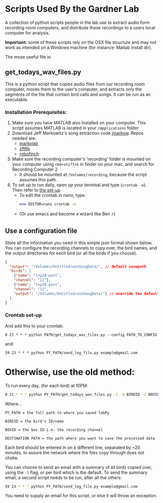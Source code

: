 # Scripts Used By the Gardner Lab

A collection of python scripts people in the lab use to extract audio form
recording room computers, and distribute these recordings to a users local
computer for analysis.

**Important:** some of these scripts rely on the OSX file structure and may
not work as intended on a Windows machine (for instance: Matlab install dir).

The mose useful file is:

## get_todays_wav_files.py

This is a python script that copies audio files from our recording room computer,
moves them to the user's computer, and extracts only the segments of the file
that contain bird calls and songs. It can be run as an executable.

### Installation Prerequisites:

  1. Make sure you have MATLAB also installed on your computer. This script assumes MATLAB is located in your `/Applications` folder
  1. Download Jeff Markowitz's song extraction code [jmarkow](https://github.com/jmarkow/). Repos needed are:
      - [markolab](https://github.com/jmarkow/markolab)
      - [zftftb](https://github.com/jmarkow/zftftb)
      - [robofinch](https://github.com/jmarkow/robofinch)
  1. Make sure the recording computer's 'recording' folder is mounted on your computer using 
  `cmd+shift+k` in finder on your mac, and search for Recording Computer 2
      - It should be mounted at `/Volumes/recording`, because the script assumes this path.
  1. To set up to run daily, open up your terminal and type (`crontab -e`). Then refer to [the set-up](#crontab-set-up)
      - To edit the crontab in nano, type:
        ```bash
        env EDITOR=nano crontab -e
        ```
      - (Or use emacs and become a wizard like Ben :zap:)

## Use a configuration file

Store all the information you need in this simple json format shown below.
You can configure the recording channels to copy over, the bird names, and
the output directories for each bird (or all the birds if you choose).

```json
{
  "output": "/Volumes/Untitled/winSongData/", // default savepath
  "birds": [
    {"name": "lny29-post",
    "channel": "11"},
    {"name": "lny29-post",
    "channel": "11",
    "output": "/Volumes/Untitled/winSongData/"} // override the default savepath for specific birds
  ]
}
```

### Crontab set-up
And add this to your crontab:

`0 21 * * * python PATH/get_todays_wav_files.py --config PATH_TO_CONFIG`

and:

`59 23 * * * python PY_PATH/send_log_file.py example@gmail.com`

# Otherwise, use the old method:

To run every day, (for each bird) at 10PM:
```bash
0 21 * * * python PY_PATH/get_todays_wav_files.py -l -b BIRDID -c BOXID -d DESTINATION_PATH
```

Where...
```
PY_PATH = the full path to where you saved labPy

BIRDID = the bird's ID/name

BOXID = the box ID i.e. the recording channel

DESTINATION PATH = the path where you want to save the processed data
```

Each bird should be entered in on a different line, separated by ~20 minutes, to assure the network where the files copy through does not choke.

You can choose to send an email with a summary of all birds copied over, using the `-l` flag, or per bird which is the default. To send the summary email, a second script needs to be run, after all the others:

```bash
59 23 * * * python PY_PATH/send_log_file.py example@gmail.com
```

You need to supply an email for this script, or else it will throw an exception.
